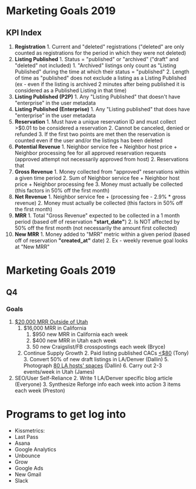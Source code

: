 <!-- TITLE: Marketing -->
<!-- SUBTITLE: -->

# Marketing Goals 2019
## KPI Index
1. **Registration**
				1. 	Current and "deleted" registrations ("deleted" are only counted as registrations for the period in which they were not deleted)
2. **Listing Published**
				1. 	Status = "published" or "archived" ("draft" and "deleted" not included)
							1. 	"Archived" listings only count as "Listing Published" during the time at which their status = "published" 
				2. Length of time as "published" does not exclude a listing as a Listing Published (ex - even if the listing is archived 2 minutes after being published it is considered as a Published Listing in that time)
3. **Listing Published (P2P)**
				1. Any "Listing Published" that doesn't have "enterprise" in the user metadata
4. **Listing Published (Enterprise)**
				1. Any "Listing published" that does have "enterprise" in the user metadata
5. **Reservation**
				1. Must have a unique reservation ID and must collect >$0.01 to be considered a reservation
				2. Cannot be canceled, denied or refunded
				3. If the first two points are met then the reservation is counted even if the user and/or the listings has been deleted
5. **Potential Revenue**
				1. Neighbor service fee + Neighbor host price + Neighbor processing fee for all approved reservation requests (approved attempt not necessarily approved from host)
				2. Reservations that 
6. **Gross Revenue**
				1. Money collected from "approved" reservations within a given time period
				2. Sum of Neighbor service fee + Neighbor host price + Neighbor processing fee
				3. Money must actually be collected (this factors in 50% off the first month)
7. **Net Revenue**
				1. Neighbor service fee + (processing fee - 2.9% * gross revenue)
				2. Money must actually be collected (this factors in 50% off the first month)
8. **MRR**
				1. Total "Gross Revenue" expected to be collected in a 1 month period (based off of reservation **"start_date"**)
				2. Is NOT affected by 50% off the first month (not necessarily the amount first collected)
9. **New MRR**
				1. Money added to "MRR" metric within a given period (based off of reservation **"created_at"** date)
				2. Ex - weekly revenue goal looks at "New MRR"

		
# Marketing Goals 2019
## Q4
### Goals
1. [$20,000 MRR Outside of Utah](https://docs.google.com/spreadsheets/d/1_Ng81vuBuLqMuNmOHqQD3KZ8BQ6c35Bz7B7WxoR7DCg/edit#gid=150015692)
	1. $16,000 MRR in California 
		1. $950 new MRR in California each week
		2. $400 new MRR in Utah each week
		3. 50 new Craigslist/FB crosspostings each week (Bryce)
	1. Continue Supply Growth
		2. Paid listing published CACs [<$80](https://docs.google.com/spreadsheets/d/1_Ng81vuBuLqMuNmOHqQD3KZ8BQ6c35Bz7B7WxoR7DCg/edit#gid=1092385933) (Tony)
		3. Convert 50% of new draft listings in LA/Denver (Dallin)
		5. Photograph [80 LA hosts' spaces](https://docs.google.com/spreadsheets/d/1_Ng81vuBuLqMuNmOHqQD3KZ8BQ6c35Bz7B7WxoR7DCg/edit#gid=666527039) (Dallin)
		6. Carry out 2-3 events/week in Utah (James)
1. SEO/User Self-Reliance
	2. 	Write 1 LA/Denver specific blog article (Everyone)
	3. 	Synthesize Reforge info each week into action 3 items each week (Preston)

# Programs to get log into
* Kissmetrics: 
* Last Pass
* Asana
* Google Analytics
* Unbounce
* Grow
* Google Ads
* New Gmail
* Slack
